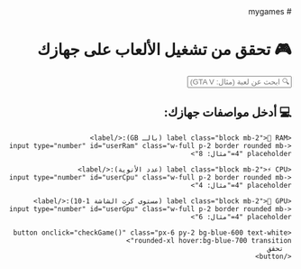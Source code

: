 <meta name="google-site-verification" content="-AJvXKWNjJolSsu8kX5VFglUcnmfourCVE6binFxq98" />
# mygames<!DOCTYPE html>
<html lang="ar" dir="rtl">
<head>
  <meta charset="UTF-8">
  <meta name="viewport" content="width=device-width, initial-scale=1.0">
  <title>اختبار تشغيل الألعاب</title>
  <script src="https://cdn.tailwindcss.com"></script>
</head>
<body class="min-h-screen bg-gray-100 p-10">

  <h1 class="text-4xl font-bold text-center text-green-700 mb-8">🎮 تحقق من تشغيل الألعاب على جهازك</h1>

  <!-- مربع البحث -->
  <div class="max-w-xl mx-auto mb-6">
    <input type="text" id="searchBox" onkeyup="filterGames()" 
      class="w-full p-3 border rounded-xl shadow focus:outline-none focus:ring focus:border-blue-400" 
      placeholder="🔍 ابحث عن لعبة (مثال: GTA V)">
  </div>

  <!-- إدخال مواصفات جهاز المستخدم -->
  <div class="bg-white p-6 rounded-2xl shadow mb-8 max-w-xl mx-auto">
    <h2 class="text-xl font-semibold mb-4">💻 أدخل مواصفات جهازك:</h2>
    
    <label class="block mb-2">💾 RAM (بالـ GB):</label>
    <input type="number" id="userRam" class="w-full p-2 border rounded mb-4" placeholder="مثال: 8">

    <label class="block mb-2">⚡ CPU (عدد الأنوية):</label>
    <input type="number" id="userCpu" class="w-full p-2 border rounded mb-4" placeholder="مثال: 4">

    <label class="block mb-2">🎨 GPU (مستوى كرت الشاشة 1-10):</label>
    <input type="number" id="userGpu" class="w-full p-2 border rounded mb-4" placeholder="مثال: 6">

    <button onclick="checkGame()" class="px-6 py-2 bg-blue-600 text-white rounded-xl hover:bg-blue-700 transition">
      تحقق
    </button>
  </div>

  <!-- قائمة الألعاب -->
  <div id="gamesList" class="grid grid-cols-1 md:grid-cols-2 lg:grid-cols-3 gap-6"></div>

  <!-- النتيجة -->
  <div id="result" class="mt-10 text-center text-2xl font-bold"></div>
  <div id="download" class="mt-4 text-center"></div>

  <script>
    let selectedGame = null;
    const games = {
      "Fortnite": { ram: 8, cpu: 4, gpu: 6, link: "https://store.epicgames.com/p/fortnite", free: true, img: "https://cdn2.unrealengine.com/fortnite-og-social-1920x1080-5f021a6c25d0.jpg" },
      "Valorant": { ram: 4, cpu: 2, gpu: 4, link: "https://playvalorant.com", free: true, img: "https://images.contentstack.io/v3/assets/bltb6530b271fddd0b1/blt0725d6be3c94adf4/60ee0bfc527cc20f5b6a9a3f/VALORANT_Ep3-Act1_KeyArt_16-9.jpg" },
      "Apex Legends": { ram: 6, cpu: 4, gpu: 7, link: "https://store.steampowered.com/app/1172470/Apex_Legends/", free: true, img: "https://cdn.cloudflare.steamstatic.com/steam/apps/1172470/header.jpg" },
      "Minecraft": { ram: 4, cpu: 2, gpu: 3, link: "", free: false, img: "https://cdn.cloudflare.steamstatic.com/steam/apps/813780/header.jpg" },
      "GTA V": { ram: 8, cpu: 4, gpu: 7, link: "", free: false, img: "https://cdn.cloudflare.steamstatic.com/steam/apps/271590/header.jpg" },
      "The Witcher 3": { ram: 6, cpu: 4, gpu: 6, link: "", free: false, img: "https://cdn.cloudflare.steamstatic.com/steam/apps/292030/header.jpg" },
      "Among Us": { ram: 2, cpu: 1, gpu: 2, link: "https://store.steampowered.com/app/945360/Among_Us/", free: true, img: "https://cdn.cloudflare.steamstatic.com/steam/apps/945360/header.jpg" },
      "Roblox": { ram: 2, cpu: 1, gpu: 2, link: "https://www.roblox.com/download", free: true, img: "https://tr.rbxcdn.com/5e17da9dbbc00fbf6d59f39a9706ac94/768/432/Image/Webp" },
      "Stardew Valley": { ram: 2, cpu: 2, gpu: 2, link: "", free: false, img: "https://cdn.cloudflare.steamstatic.com/steam/apps/413150/header.jpg" },
      "Dota 2": { ram: 4, cpu: 2, gpu: 4, link: "https://store.steampowered.com/app/570/Dota_2/", free: true, img: "https://cdn.cloudflare.steamstatic.com/steam/apps/570/header.jpg" },
      "Forza Horizon 5": { ram: 16, cpu: 6, gpu: 8, link: "", free: false, img: "https://cdn.cloudflare.steamstatic.com/steam/apps/1551360/header.jpg" },
      "Red Dead Redemption 2": { ram: 12, cpu: 6, gpu: 8, link: "", free: false, img: "https://cdn.cloudflare.steamstatic.com/steam/apps/1174180/header.jpg" },
      "The Last of Us Part I": { ram: 16, cpu: 8, gpu: 9, link: "", free: false, img: "https://cdn.cloudflare.steamstatic.com/steam/apps/1888930/header.jpg" }
    };

    // بناء البطاقات
    function renderGames(filter = "") {
      const gamesContainer = document.getElementById("gamesList");
      gamesContainer.innerHTML = "";
      let found = false;
      for (let g in games) {
        if (g.toLowerCase().includes(filter.toLowerCase())) {
          let game = games[g];
          gamesContainer.innerHTML += `
            <div onclick="selectGame('${g}')" class="bg-white p-6 rounded-2xl shadow hover:shadow-lg transition cursor-pointer">
              <img src="${game.img}" class="rounded-xl mb-4">
              <h2 class="text-xl font-semibold mb-2">${g}</h2>
              <p class="text-gray-600">RAM ${game.ram}GB - CPU ${game.cpu} - GPU ${game.gpu}</p>
              <p class="${game.free ? 'text-green-600' : 'text-red-600'} font-bold">
                ${game.free ? "مجاني ✅" : "مدفوع 💲"}
              </p>
            </div>
          `;
          found = true;
        }
      }
      if (!found) {
        gamesContainer.innerHTML = `<p class="text-center text-red-600 text-xl font-bold">⚠️ اللعبة غير موجودة في قائمتنا</p>`;
      }
    }

    // أول تحميل
    renderGames();

    // البحث
    function filterGames() {
      let query = document.getElementById("searchBox").value;
      renderGames(query);
    }

    // اختيار لعبة
    function selectGame(game) {
      selectedGame = game;
      document.getElementById("result").innerHTML = "✅ اخترت اللعبة: " + game + ". الآن أدخل مواصفات جهازك واضغط تحقق.";
      document.getElementById("result").className = "mt-10 text-center text-xl font-bold text-blue-600";
      document.getElementById("download").innerHTML = "";
    }

    // التحقق من التشغيل
    function checkGame() {
      if (!selectedGame) {
        alert("من فضلك اختر لعبة أولاً!");
        return;
      }

      let userRam = parseInt(document.getElementById("userRam").value);
      let userCpu = parseInt(document.getElementById("userCpu").value);
      let userGpu = parseInt(document.getElementById("userGpu").value);

      if (!userRam || !userCpu || !userGpu) {
        alert("أدخل كل المواصفات من فضلك!");
        return;
      }

      let req = games[selectedGame];
      if (userRam >= req.ram && userCpu >= req.cpu && userGpu >= req.gpu) {
        if (req.free) {
          document.getElementById("result").innerHTML = "🎉 جهازك قادر على تشغيل " + selectedGame + " ✅";
          document.getElementById("result").className = "mt-10 text-center text-2xl font-bold text-green-600";
          document.getElementById("download").innerHTML = 
            `<a href="${req.link}" target="_blank" class="px-6 py-2 bg-green-600 text-white rounded-xl hover:bg-green-700 transition">⬇️ تحميل ${selectedGame}</a>`;
        } else {
          document.getElementById("result").innerHTML = "💲 جهازك قادر على تشغيل " + selectedGame + " ✅ لكن اللعبة مدفوعة.";
          document.getElementById("result").className = "mt-10 text-center text-2xl font-bold text-yellow-600";
          document.getElementById("download").innerHTML = "";
        }
      } else {
        document.getElementById("result").innerHTML = "❌ جهازك لا يستطيع تشغيل " + selectedGame + " بكفاءة.";
        document.getElementById("result").className = "mt-10 text-center text-2xl font-bold text-red-600";
        document.getElementById("download").innerHTML = "";
      }
    }
  </script>

</body>
</html>
